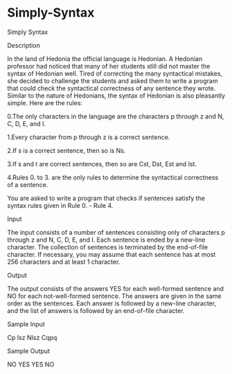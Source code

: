 # Simply-Syntax

Simply Syntax

Description

In the land of Hedonia the official language is Hedonian. A Hedonian professor had noticed that many of her students still did not master the syntax of Hedonian well. Tired of correcting the many syntactical mistakes, she decided to challenge the students and asked them to write a program that could check the syntactical correctness of any sentence they wrote. Similar to the nature of Hedonians, the syntax of Hedonian is also pleasantly simple. Here are the rules:


0.The only characters in the language are the characters p through z and N, C, D, E, and I.

1.Every character from p through z is a correct sentence.

2.If s is a correct sentence, then so is Ns.

3.If s and t are correct sentences, then so are Cst, Dst, Est and Ist.

4.Rules 0. to 3. are the only rules to determine the syntactical correctness of a sentence.

You are asked to write a program that checks if sentences satisfy the syntax rules given in Rule 0. - Rule 4.

Input

The input consists of a number of sentences consisting only of characters p through z and N, C, D, E, and I. Each sentence is ended by a new-line character. The collection of sentences is terminated by the end-of-file character. If necessary, you may assume that each sentence has at most 256 characters and at least 1 character.

Output

The output consists of the answers YES for each well-formed sentence and NO for each not-well-formed sentence. The answers are given in the same order as the sentences. Each answer is followed by a new-line character, and the list of answers is followed by an end-of-file character.

Sample Input

Cp
Isz
NIsz
Cqpq

Sample Output

NO
YES
YES
NO
